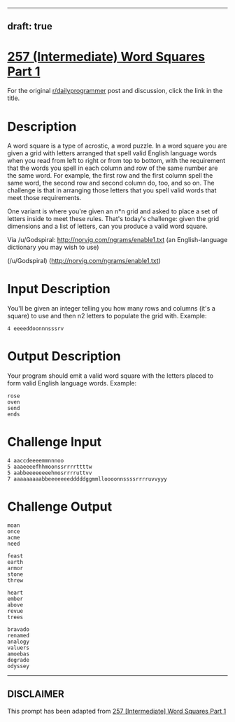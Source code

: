 ---
draft: true
----

# [257 (Intermediate) Word Squares Part 1](https://www.reddit.com/r/dailyprogrammer/comments/49o3ho/20160309_challenge_257_intermediate_word_squares/)

For the original [r/dailyprogrammer](https://www.reddit.com/r/dailyprogrammer/) post and discussion, click the link in the title.

# Description
A word square is a type of acrostic, a word puzzle. In a word square you are given a grid with letters arranged that spell valid English language words when you read from left to right or from top to bottom, with the requirement that the words you spell in each column and row of the same number are the same word. For example, the first row and the first column spell the same word, the second row and second column do, too, and so on. The challenge is that in arranging those letters that you spell valid words that meet those requirements.

One variant is where you're given an n*n grid and asked to place a set of letters inside to meet these rules. That's today's challenge: given the grid dimensions and a list of letters, can you produce a valid word square.

Via /u/Godspiral: http://norvig.com/ngrams/enable1.txt (an English-language dictionary you may wish to use)

(/u/Godspiral)
(http://norvig.com/ngrams/enable1.txt)
# Input Description
You'll be given an integer telling you how many rows and columns (it's a square) to use and then n2 letters to populate the grid with. Example:


```
4 eeeeddoonnnsssrv
```
# Output Description
Your program should emit a valid word square with the letters placed to form valid English language words. Example:


```
rose
oven
send
ends
```
# Challenge Input

```
4 aaccdeeeemmnnnoo
5 aaaeeeefhhmoonssrrrrttttw
5 aabbeeeeeeeehmosrrrruttvv
7 aaaaaaaaabbeeeeeeedddddggmmlloooonnssssrrrruvvyyy
```
# Challenge Output

```
moan
once
acme
need

feast
earth
armor
stone
threw

heart
ember
above
revue
trees

bravado
renamed
analogy
valuers
amoebas
degrade
odyssey
```

----
## **DISCLAIMER**
This prompt has been adapted from [257 [Intermediate] Word Squares Part 1](https://www.reddit.com/r/dailyprogrammer/comments/49o3ho/20160309_challenge_257_intermediate_word_squares/
)
